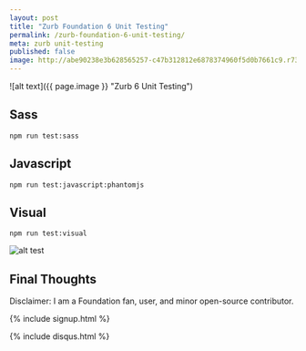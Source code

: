 ```yaml
---
layout: post
title: "Zurb Foundation 6 Unit Testing"
permalink: /zurb-foundation-6-unit-testing/
meta: zurb unit-testing
published: false
image: http://abe90238e3b628565257-c47b312812e6878374960f5d0b7661c9.r73.cf1.rackcdn.com/zurb-testing.jpg
---
```



![alt text]({{ page.image }} "Zurb 6 Unit Testing")

## Sass

`npm run test:sass`

## Javascript

`npm run test:javascript:phantomjs`

## Visual

`npm run test:visual`

![alt test](http://abe90238e3b628565257-c47b312812e6878374960f5d0b7661c9.r73.cf1.rackcdn.com/zurb-visual-test.png "Zurb Visual Test")

## Final Thoughts

Disclaimer: I am a Foundation fan, user, and minor open-source contributor.

{% include signup.html %}

{% include disqus.html %}
